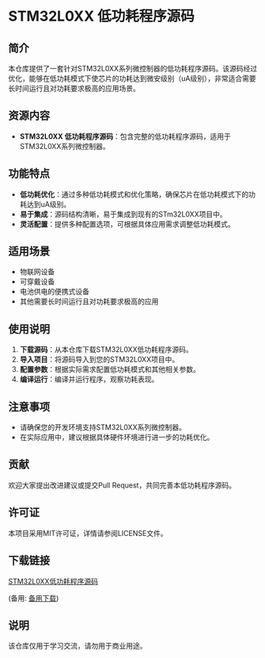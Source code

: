 # STM32L0XX 低功耗程序源码

## 简介

本仓库提供了一套针对STM32L0XX系列微控制器的低功耗程序源码。该源码经过优化，能够在低功耗模式下使芯片的功耗达到微安级别（uA级别），非常适合需要长时间运行且对功耗要求极高的应用场景。

## 资源内容

- **STM32L0XX 低功耗程序源码**：包含完整的低功耗程序源码，适用于STM32L0XX系列微控制器。

## 功能特点

- **低功耗优化**：通过多种低功耗模式和优化策略，确保芯片在低功耗模式下的功耗达到uA级别。
- **易于集成**：源码结构清晰，易于集成到现有的STm32L0XX项目中。
- **灵活配置**：提供多种配置选项，可根据具体应用需求调整低功耗模式。

## 适用场景

- 物联网设备
- 可穿戴设备
- 电池供电的便携式设备
- 其他需要长时间运行且对功耗要求极高的应用

## 使用说明

1. **下载源码**：从本仓库下载STM32L0XX低功耗程序源码。
2. **导入项目**：将源码导入到您的STM32L0XX项目中。
3. **配置参数**：根据实际需求配置低功耗模式和其他相关参数。
4. **编译运行**：编译并运行程序，观察功耗表现。

## 注意事项

- 请确保您的开发环境支持STM32L0XX系列微控制器。
- 在实际应用中，建议根据具体硬件环境进行进一步的功耗优化。

## 贡献

欢迎大家提出改进建议或提交Pull Request，共同完善本低功耗程序源码。

## 许可证

本项目采用MIT许可证，详情请参阅LICENSE文件。

## 下载链接
[STM32L0XX低功耗程序源码](https://pan.quark.cn/s/be5dafc10f0f) 

(备用: [备用下载](https://pan.baidu.com/s/1l1z3HZwuHgc1926pq9V9TQ?pwd=1234))

## 说明

该仓库仅用于学习交流，请勿用于商业用途。
